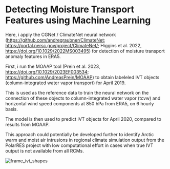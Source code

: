 # Detecting Moisture Transport Features using Machine Learning

Here, i apply the CGNet / ClimateNet neural network (https://github.com/andregraubner/ClimateNet; https://portal.nersc.gov/project/ClimateNet/; Higgins et al. 2022, https://doi.org/10.1029/2022MS003495) for detection of moisture transport anomaly features in ERA5. 

First, i run the MOAAP tool (Prein et al. 2023, https://doi.org/10.1029/2023EF003534; https://github.com/AndreasPrein/MOAAP) to obtain labeleled IVT objects (column-integrated water vapor transport) for April 2019. 

This is used as the reference data to train the neural network on the connection of these objects to column-integrated water vapor (tcvw) and horizontal wind speed components at 850 hPa from ERA5, on 6 hourly basis. 

The model is then used to predict IVT objects for April 2020, compared to results from MOAAP.

This approach could potentially be developed further to identify Arctic warm and moist air intrusions in regional climate simulation output from the PolarRES project with low computational effort in cases when true IVT output is not available from all RCMs.  


![frame_ivt_shapes](https://github.com/JanLandwehrs/MoistureTransport_FeatureDetection_MachineLearning/blob/main/output/2020-04-16T15.jpg)


